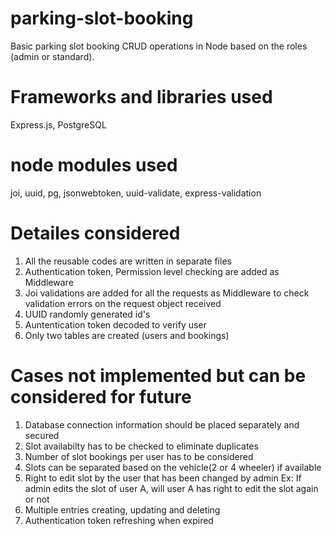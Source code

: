 # parking-slot-booking
Basic parking slot booking CRUD operations in Node based on the roles (admin or standard).
# Frameworks and libraries used
Express.js, PostgreSQL
# node modules used
joi, uuid, pg, jsonwebtoken, uuid-validate, express-validation
# Detailes considered
1. All the reusable codes are written in separate files
2. Authentication token, Permission level checking are added as Middleware
3. Joi validations are added for all the requests as Middleware to check validation errors on the request object received
4. UUID randomly generated id's
5. Auntentication token decoded to verify user
6. Only two tables are created (users and bookings)
# Cases not implemented but can be considered for future
1. Database connection information should be placed separately and secured
2. Slot availabilty has to be checked to eliminate duplicates
3. Number of slot bookings per user has to be considered
4. Slots can be separated based on the vehicle(2 or 4 wheeler) if available
5. Right to edit slot by the user that has been changed by admin Ex: If admin edits the slot of user A, will user A has right to edit the slot again or not
6. Multiple entries creating, updating and deleting
7. Authentication token refreshing when expired
